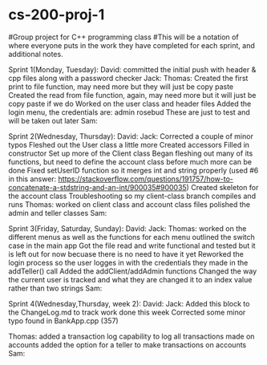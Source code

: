 # cs-200-proj-1
#Group project for C++ programming class
#This will be a notation of where everyone puts in the work they have completed for each sprint, and additional notes.



Sprint 1(Monday, Tuesday):
David:
committed the initial push with header & cpp files along with a password checker
Jack:
Thomas:
	Created the first print to file function, may need more but
		they will just be copy paste
	Created the read from file function, again, may need more
		but it will just be copy paste if we do
	Worked on the user class and header files
	Added the login menu, the credentials are:
		admin
		rosebud
	These are just to test and will be taken out later
Sam:


Sprint 2(Wednesday, Thursday):
David:
Jack:
	Corrected a couple of minor typos
	Fleshed out the User class a little more
		Created accessors
		Filled in constructor
	Set up more of the Client class
		Began fleshing out many of its functions, but need to define the account class before much more can be done
		Fixed setUserID function so it merges int and string properly (used #6 in this answer: https://stackoverflow.com/questions/191757/how-to-concatenate-a-stdstring-and-an-int/900035#900035)
	Created skeleton for the account class
	Troubleshooting so my client-class branch compiles and runs
Thomas:
	worked on client class and account class files
	polished the admin and teller classes
Sam:

Sprint 3(Friday, Saturday, Sunday):
David:
Jack:
Thomas:
	worked on the different menus as well as the functions for
		each menu
	outlined the switch case in the main app
	Got the file read and write functional and tested but
		it is left out for now becuase there is no need
		to have it yet
	Reworked the login process so the user logges in with the
		credentials they made in the addTeller() call
	Added the addClient/addAdmin functions
	Changed the way the current user is tracked and what they are
		changed it to an index value rather than two strings
Sam:

Sprint 4(Wednesday,Thursday, week 2):
David:
Jack:
	Added this block to the ChangeLog.md to track work done this week
	Corrected some minor typo found in BankApp.cpp (357)

Thomas:
	added a transaction log capability to log all transactions made on accounts
	added the option for a teller to make transactions on accounts
Sam:
